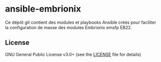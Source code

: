 # ansible-embrionix

Ce dépôt git contient des modules et playbooks Ansible créés pour faciliter la configuration de masse des modules Embrionix emsfp EB22.

## License

GNU General Public License v3.0+ (see the [LICENSE](../LICENSE) file for details)